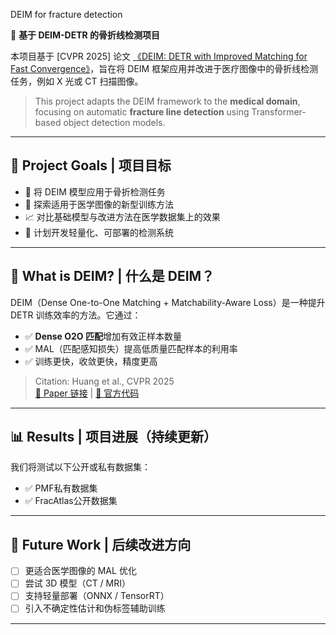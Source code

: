 DEIM for fracture detection

🩻 **基于 DEIM-DETR 的骨折线检测项目**

本项目基于 [CVPR 2025] 论文 [《DEIM: DETR with Improved Matching for Fast Convergence》](https://www.shihuahuang.cn/DEIM/)，旨在将 DEIM 框架应用并改进于医疗图像中的骨折线检测任务，例如 X 光或 CT 扫描图像。

> This project adapts the DEIM framework to the **medical domain**, focusing on automatic **fracture line detection** using Transformer-based object detection models.

---

## 🎯 Project Goals | 项目目标

- 🔬 将 DEIM 模型应用于骨折检测任务  
- 🧠 探索适用于医学图像的新型训练方法  
- 📈 对比基础模型与改进方法在医学数据集上的效果  
- 🧪 计划开发轻量化、可部署的检测系统

---

## 🧠 What is DEIM? | 什么是 DEIM？

DEIM（Dense One-to-One Matching + Matchability-Aware Loss）是一种提升 DETR 训练效率的方法。它通过：

- ✅ **Dense O2O 匹配**增加有效正样本数量
- ✅ MAL（匹配感知损失）提高低质量匹配样本的利用率
- ✅ 训练更快，收敛更快，精度更高

> Citation: Huang et al., CVPR 2025  
> [📄 Paper 链接](https://www.shihuahuang.cn/DEIM/) | [🔗 官方代码](https://github.com/ShihuaHuang95/DEIM)

---

## 📊 Results | 项目进展（持续更新）

我们将测试以下公开或私有数据集：

- ✅ PMF私有数据集
- ✅ FracAtlas公开数据集
---

## 🔬 Future Work | 后续改进方向

- [ ] 更适合医学图像的 MAL 优化
- [ ] 尝试 3D 模型（CT / MRI）
- [ ] 支持轻量部署（ONNX / TensorRT）
- [ ] 引入不确定性估计和伪标签辅助训练

---

